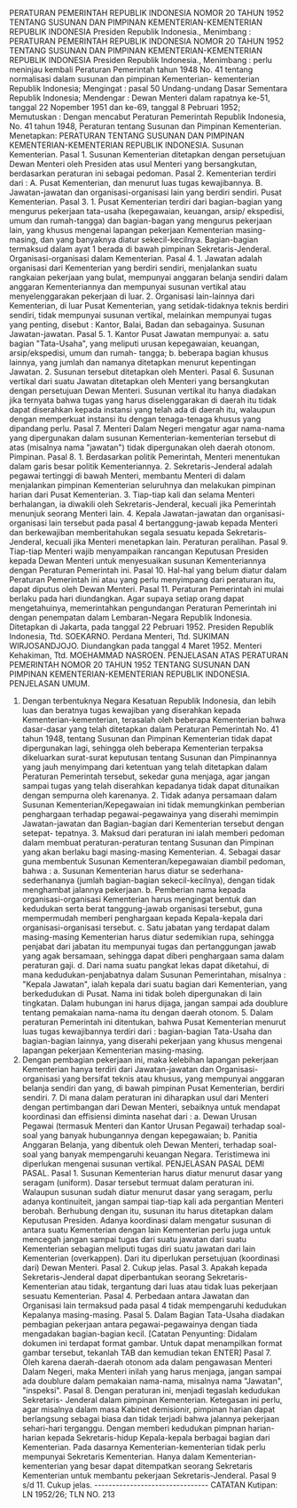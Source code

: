  PERATURAN PEMERINTAH REPUBLIK INDONESIA NOMOR 20 TAHUN 1952 TENTANG SUSUNAN DAN PIMPINAN KEMENTERIAN-KEMENTERIAN REPUBLIK INDONESIA Presiden Republik Indonesia., Menimbang : PERATURAN PEMERINTAH REPUBLIK INDONESIA NOMOR 20 TAHUN 1952 TENTANG SUSUNAN DAN PIMPINAN KEMENTERIAN-KEMENTERIAN REPUBLIK INDONESIA Presiden Republik Indonesia., Menimbang : perlu meninjau kembali Peraturan Pemerintah tahun 1948 No. 41 tentang normalisasi dalam susunan dan pimpinan Kementerian- kementerian Republik Indonesia;
Mengingat :
 pasal 50 Undang-undang Dasar Sementara Republik Indonesia; Mendengar : Dewan Menteri dalam rapatnya ke-51, tanggal 22 Nopember 1951 dan ke-69, tanggal 8 Pebruari 1952; Memutuskan : Dengan mencabut Peraturan Pemerintah Republik Indonesia, No. 41 tahun 1948, Peraturan tentang Susunan dan Pimpinan Kementerian. Menetapkan: PERATURAN TENTANG SUSUNAN DAN PIMPINAN KEMENTERIAN-KEMENTERIAN REPUBLIK INDONESIA. Susunan Kementerian. Pasal 1. Susunan Kementerian ditetapkan dengan persetujuan Dewan Menteri oleh Presiden atas usul Menteri yang bersangkutan, berdasarkan peraturan ini sebagai pedoman. Pasal 2. Kementerian terdiri dari : A. Pusat Kementerian, dan menurut luas tugas kewajibannya. B. Jawatan-jawatan dan organisasi-organisasi lain yang berdiri sendiri. Pusat Kementerian. Pasal 3. 1. Pusat Kementerian terdiri dari bagian-bagian yang mengurus pekerjaan tata-usaha (kepegawaian, keuangan, arsip/ ekspedisi, umum dan rumah-tangga) dan bagian-bagan yang mengurus pekerjaan lain, yang khusus mengenai lapangan pekerjaan Kementerian masing-masing, dan yang banyaknya diatur sekecil-kecilnya. Bagian-bagian termaksud dalam ayat 1 berada di bawah pimpinan Sekretaris-Jenderal. Organisasi-organisasi dalam Kementerian. Pasal 4. 1. Jawatan adalah organisasi dari Kementerian yang berdiri sendiri, menjalankan suatu rangkaian pekerjaan yang bulat, mempunyai anggaran belanja sendiri dalam anggaran Kementeriannya dan mempunyai susunan vertikal atau menyelenggarakan pekerjaan di luar. 2. Organisasi lain-lainnya dari Kementerian, di luar Pusat Kementerian, yang setidak-tidaknya teknis berdiri sendiri, tidak mempunyai susunan vertikal, melainkan mempunyai tugas yang penting, disebut : Kantor, Balai, Badan dan sebagainya. Susunan Jawatan-jawatan. Pasal 5. 1. Kantor Pusat Jawatan mempunyai:
a. satu bagian "Tata-Usaha", yang meliputi urusan kepegawaian, keuangan, arsip/ekspedisi, umum dan rumah- tangga;
b. beberapa bagian khusus lainnya, yang jumlah dan namanya ditetapkan menurut kepentingan Jawatan. 2. Susunan tersebut ditetapkan oleh Menteri. Pasal 6. Susunan vertikal dari suatu Jawatan ditetapkan oleh Menteri yang bersangkutan dengan persetujuan Dewan Menteri. Susunan vertikal itu hanya diadakan jika ternyata bahwa tugas yang harus diselenggarakan di daerah itu tidak dapat diserahkan kepada instansi yang telah ada di daerah itu, walaupun dengan memperkuat instansi itu dengan tenaga-tenaga khusus yang dipandang perlu. Pasal 7. Menteri Dalam Negeri mengatur agar nama-nama yang dipergunakan dalam susunan Kementerian-kementerian tersebut di atas (misalnya nama "jawatan") tidak dipergunakan oleh daerah otonom. Pimpinan. Pasal 8. 1. Berdasarkan politik Pemerintah, Menteri menentukan dalam garis besar politik Kementeriannya. 2. Sekretaris-Jenderal adalah pegawai tertinggi di bawah Menteri, membantu Menteri di dalam menjalankan pimpinan Kementerian seluruhnya dan melakukan pimpinan harian dari Pusat Kementerian. 3. Tiap-tiap kali dan selama Menteri berhalangan, ia diwakili oleh Sekretaris-Jenderal, kecuali jika Pemerintah menunjuk seorang Menteri lain. 4. Kepala Jawatan-jawatan dan organisasi-organisasi lain tersebut pada pasal 4 bertanggung-jawab kepada Menteri dan berkewajiban memberitahukan segala sesuatu kepada Sekretaris- Jenderal, kecuali jika Menteri menetapkan lain. Peraturan peralihan. Pasal 9. Tiap-tiap Menteri wajib menyampaikan rancangan Keputusan Presiden kepada Dewan Menteri untuk menyesuaikan susunan Kementeriannya dengan Peraturan Pemerintah ini. Pasal 10. Hal-hal yang belum diatur dalam Peraturan Pemerintah ini atau yang perlu menyimpang dari peraturan itu, dapat diputus oleh Dewan Menteri. Pasal 11. Peraturan Pemerintah ini mulai berlaku pada hari diundangkan. Agar supaya setiap orang dapat mengetahuinya, memerintahkan pengundangan Peraturan Pemerintah ini dengan penempatan dalam Lembaran-Negara Republik Indonesia. Ditetapkan di Jakarta, pada tanggal 22 Pebruari 1952. Presiden Republik Indonesia, Ttd. SOEKARNO. Perdana Menteri, Ttd. SUKIMAN WIRJOSANDJOJO. Diundangkan pada tanggal 4 Maret 1952. Menteri Kehakiman, Ttd. MOEHAMMAD NASROEN. PENJELASAN ATAS PERATURAN PEMERINTAH NOMOR 20 TAHUN 1952 TENTANG SUSUNAN DAN PIMPINAN KEMENTERIAN-KEMENTERIAN REPUBLIK INDONESIA. PENJELASAN UMUM.
1. Dengan terbentuknya Negara Kesatuan Republik Indonesia, dan lebih luas dan beratnya tugas kewajiban yang diserahkan kepada Kementerian-kementerian, terasalah oleh beberapa Kementerian bahwa dasar-dasar yang telah ditetapkan dalam Peraturan Pemerintah No. 41 tahun 1948, tentang Susunan dan Pimpinan Kementerian tidak dapat dipergunakan lagi, sehingga oleh beberapa Kementerian terpaksa dikeluarkan surat-surat keputusan tentang Susunan dan Pimpinannya yang jauh menyimpang dari ketentuan yang telah ditetapkan dalam Peraturan Pemerintah tersebut, sekedar guna menjaga, agar jangan sampai tugas yang telah diserahkan kepadanya tidak dapat ditunaikan dengan sempurna oleh karenanya. 2. Tidak adanya persamaan dalam Susunan Kementerian/Kepegawaian ini tidak memungkinkan pemberian penghargaan terhadap pegawai-pegawainya yang diserahi memimpin Jawatan-jawatan dan Bagian-bagian dari Kementerian tersebut dengan setepat- tepatnya. 3. Maksud dari peraturan ini ialah memberi pedoman dalam membuat peraturan-peraturan tentang Susunan dan Pimpinan yang akan berlaku bagi masing-masing Kementerian. 4. Sebagai dasar guna membentuk Susunan Kementeran/kepegawaian diambil pedoman, bahwa :
a. Susunan Kementerian harus diatur se sederhana- sederhananya (jumlah bagian-bagian sekecil-kecilnya), dengan tidak menghambat jalannya pekerjaan. b. Pemberian nama kepada organisasi-organisasi Kementerian harus mengingat bentuk dan kedudukan serta berat tanggung-jawab organisasi tersebut, guna mempermudah memberi penghargaan kepada Kepala-kepala dari organisasi-organisasi tersebut. c. Satu jabatan yang terdapat dalam masing-masing Kementerian harus diatur sedemikian rupa, sehingga penjabat dari jabatan itu mempunyai tugas dan pertanggungan jawab yang agak bersamaan, sehingga dapat diberi penghargaan sama dalam peraturan gaji. d. Dari nama suatu pangkat lekas dapat diketahui, di mana kedudukan-penjabatnya dalam Susunan Pemerintahan, misalnya : "Kepala Jawatan", ialah kepala dari suatu bagian dari Kementerian, yang berkedudukan di Pusat. Nama ini tidak boleh dipergunakan di lain tingkatan. Dalam hubungan ini harus dijaga, jangan sampai ada doublure tentang pemakaian nama-nama itu dengan daerah otonom. 5. Dalam peraturan Pemerintah ini ditentukan, bahwa Pusat Kementerian menurut luas tugas kewajibannya terdiri dari : bagian-bagian Tata-Usaha dan bagian-bagian lainnya, yang diserahi pekerjaan yang khusus mengenai lapangan pekerjaan Kementerian masing-masing.
6. Dengan pembagian pekerjaan ini, maka kelebihan lapangan pekerjaan Kementerian hanya terdiri dari Jawatan-jawatan dan Organisasi-organisasi yang bersifat teknis atau khusus, yang mempunyai anggaran belanja sendiri dan yang, di bawah pimpinan Pusat Kementerian, berdiri sendiri. 7. Di mana dalam peraturan ini diharapkan usul dari Menteri dengan pertimbangan dari Dewan Menteri, sebaiknya untuk mendapat koordinasi dan effisiensi diminta nasehat dari :
a. Dewan Urusan Pegawai (termasuk Menteri dan Kantor Urusan Pegawai) terhadap soal-soal yang banyak hubungannya dengan kepegawaian;
b. Panitia Anggaran Belanja, yang dibentuk oleh Dewan Menteri, terhadap soal-soal yang banyak mempengaruhi keuangan Negara. Teristimewa ini diperlukan mengenai susunan vertikal. PENJELASAN PASAL DEMI PASAL. Pasal 1. Susunan Kementerian harus diatur menurut dasar yang seragam (uniform). Dasar tersebut termuat dalam peraturan ini. Walaupun susunan sudah diatur menurut dasar yang seragam, perlu adanya kontinuiteit, jangan sampai tiap-tiap kali ada pergantian Menteri berobah. Berhubung dengan itu, susunan itu harus ditetapkan dalam Keputusan Presiden. Adanya koordinasi dalam mengatur susunan di antara suatu Kementerian dengan lain Kementerian perlu juga untuk mencegah jangan sampai tugas dari suatu jawatan dari suatu Kementerian sebagian meliputi tugas diri suatu jawatan dari lain Kementerian (overkappen). Dari itu diperlukan persetujuan (koordinasi dari) Dewan Menteri. Pasal 2. Cukup jelas. Pasal 3. Apakah kepada Sekretaris-Jenderal dapat diperbantukan seorang Sekretaris-Kementerian atau tidak, tergantung dari luas atau tidak luas pekerjaan sesuatu Kementerian. Pasal 4. Perbedaan antara Jawatan dan Organisasi lain termaksud pada pasal 4 tidak mempengaruhi kedudukan Kepalanya masing-masing. Pasal 5. Dalam Bagian Tata-Usaha diadakan pembagian pekerjaan antara pegawai-pegawainya dengan tiada mengadakan bagian-bagian kecil. [Catatan Penyunting: Didalam dokumen ini terdapat format gambar. Untuk dapat menampilkan format gambar tersebut, tekanlah TAB dan kemudian tekan ENTER] Pasal 7. Oleh karena daerah-daerah otonom ada dalam pengawasan Menteri Dalam Negeri, maka Menteri inilah yang harus menjaga, jangan sampai ada doublure dalam pemakaian nama-nama, misalnya nama "Jawatan", "inspeksi". Pasal 8. Dengan peraturan ini, menjadi tegaslah kedudukan Sekretaris- Jenderal dalam pimpinan Kementerian. Ketegasan ini perlu, agar misalnya dalam masa Kabinet demisionir, pimpinan harian dapat berlangsung sebagai biasa dan tidak terjadi bahwa jalannya pekerjaan sehari-hari terganggu. Dengan memberi kedudukan pimpnan harian-harian kepada Sekretaris-hidup Kepala-kepala berbagai bagian dari Kementerian. Pada dasarnya Kementerian-kementerian tidak perlu mempunyai Sekretaris Kementerian. Hanya dalam Kementerian-kementerian yang besar dapat ditempatkan seorang Sekretaris Kementerian untuk membantu pekerjaan Sekretaris-Jenderal. Pasal 9 s/d 11. Cukup jelas. -------------------------------- CATATAN Kutipan: LN 1952/26; TLN NO. 213